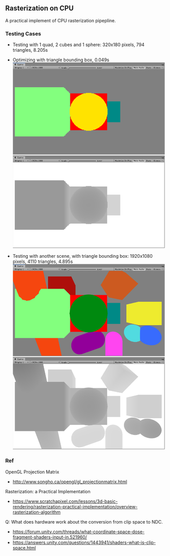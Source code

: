 ## Rasterization on CPU
A practical implement of CPU rasterization pipepline.

### Testing Cases
* Testing with 1 quad, 2 cubes and 1 sphere: 320x180 pixels, 794 triangles, 8.205s
* Optimizing with triangle bounding box, 0.049s
![color 320x180](https://github.com/douduck08/Unity-RasterizationOnCPU/blob/master/images/color320x180.png)
![depth 320x180](https://github.com/douduck08/Unity-RasterizationOnCPU/blob/master/images/depth320x180.png)

* Testing with another scene, with triangle bounding box: 1920x1080 pixels, 4110 triangles, 4.895s
![color 1920x1080](https://github.com/douduck08/Unity-RasterizationOnCPU/blob/master/images/color1920x1080.png)
![depth 1920x1080](https://github.com/douduck08/Unity-RasterizationOnCPU/blob/master/images/depth1920x1080.png)

### Ref
OpenGL Projection Matrix
* http://www.songho.ca/opengl/gl_projectionmatrix.html

Rasterization: a Practical Implementation
* https://www.scratchapixel.com/lessons/3d-basic-rendering/rasterization-practical-implementation/overview-rasterization-algorithm

Q: What does hardware work about the conversion from clip space to NDC.
* https://forum.unity.com/threads/what-coordinate-space-dose-fragment-shaders-input-in.521960/
* https://answers.unity.com/questions/1443941/shaders-what-is-clip-space.html